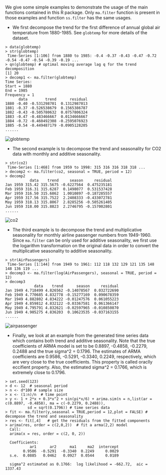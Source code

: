 We give some simple examples to demonstrate the usage of the main functions contained in this R package. Only `ma.filter` function is present in those examples and function `ss.filter` has the same usages. 
- We first decompose the trend for the first difference of annual global air temperature from 1880-1985. See `globtemp` for more details of the dataset.
```
> data(globtemp)
> str(globtemp)
 Time-Series [1:106] from 1880 to 1985: -0.4 -0.37 -0.43 -0.47 -0.72 -0.54 -0.47 -0.54 -0.39 -0.19 ...
> qn(globtemp) # optimal moving average lag q for the trend decomposition
[1] 20
> decomp1 <- ma.filter(globtemp)
Time Series:
Start = 1880 
End = 1985 
Frequency = 1 
      data        trend      residual
1880 -0.40 -0.531298701  0.1312987013
1881 -0.37 -0.526538679  0.1565386787
1882 -0.43 -0.505780632  0.0757806324
1883 -0.47 -0.483466667  0.0134666667
1884 -0.72 -0.460492308 -0.2595076923
1885 -0.54 -0.449487179 -0.0905128205
......
```
![globtemp](https://cloud.githubusercontent.com/assets/16762941/12869071/0502483c-cce3-11e5-86ec-78e6d6cc57ea.png)
- The second example is to decompose the trend and seasonality for CO2 data with monthly and additive seasonality.
```
> str(co2)
 Time-Series [1:468] from 1959 to 1998: 315 316 316 318 318 ...
> decomp2 <- ma.filter(co2, seasonal = TRUE, period = 12)
> decomp2
           data    trend     season     residual
Jan 1959 315.42 315.5675 -0.6227564  0.475235181
Feb 1959 316.31 315.6287  0.1498077  0.531537428
Mar 1959 316.50 315.6862  1.0010897 -0.187285557
Apr 1959 317.56 315.7522  2.2408333 -0.433072781
May 1959 318.13 315.8067  2.8285256 -0.505261405
Jun 1959 318.00 315.8823  2.2746795 -0.157002801
......
```
![co2](https://cloud.githubusercontent.com/assets/16762941/12869073/11bee1ca-cce3-11e5-98d7-376395fc931c.png)
- The third example is to decompose the trend and multiplicative seasonality for monthly airline passenger numbers from 1949-1960. Since `ma.filter` can be only used for additive seasonality, we first use the logarithm transformation on the original data in order to convert the multiplicative seasonality to additive seasonality. 
```
> str(AirPassengers)
 Time-Series [1:144] from 1949 to 1961: 112 118 132 129 121 135 148 148 136 119 ...
> decomp3 <- ma.filter(log(AirPassengers), seasonal = TRUE, period = 12)
> decomp3
             data    trend      season     residual
Jan 1949 4.718499 4.826562 -0.14078567  0.032722690
Feb 1949 4.770685 4.832778 -0.15277169  0.090678359
Mar 1949 4.882802 4.834222 -0.01247576  0.061055223
Apr 1949 4.859812 4.832122 -0.03367581  0.061366147
May 1949 4.795791 4.832621 -0.02597965 -0.010850870
Jun 1949 4.905275 4.836203  0.10623535 -0.037163155
......
```
![airpassenger](https://cloud.githubusercontent.com/assets/16762941/12869107/8c9471d0-cce3-11e5-97a8-917fb1638457.png)

- Finally, we look at an example from the generated time series data which contains both trend and additive seasonality. Note that the true coefficients of ARMA model is set to be 0.8897, -0.4858, -0.2279, 0.2488 and the true sigma^2 = 0.1796. The estimates of ARMA coefficients are 0.9586, -0.5291, -0.3340, 0.2249, respectively, which are very close to the true coefficients. This property is called oraclly eccifient property. Also, the estimated sigma^2 = 0.1766, which is extremely close to 0.1796. 
```
> set.seed(123)
> d <- 12  # seasonal period
> n <- d*100 # sample size 
> x <- (1:n)/n  # time point
> y <- 1 + 2*x + 0.3*x^2 + sin(pi*x/6) + arima.sim(n = n,list(ar = c(0.8897, -0.4858), ma = c(-0.2279, 0.2488)),
          sd = sqrt(0.1796)) # time series data
> fit <- ma.filter(y,seasonal = TRUE,period = 12,plot = FALSE) # decompose the trend and seasonality
> res <- fit[,4]   # get the residuals from the fitted components
> arima(res, order = c(2,0,2))  # fit a arma(2,2) model
  Call:
  arima(x = res, order = c(2, 0, 2))

  Coefficients:
           ar1      ar2      ma1     ma2  intercept
        0.9586  -0.5291  -0.3340  0.2249     0.0029
  s.e.  0.0885   0.0462   0.0927  0.0544     0.0189

  sigma^2 estimated as 0.1766:  log likelihood = -662.72,  aic = 1337.43

```
